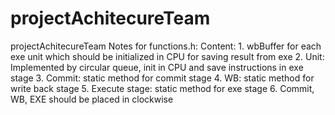 # projectAchitecureTeam
projectAchitecureTeam
Notes for functions.h:
Content: 1. wbBuffer for each exe unit which should be initialized in CPU for saving result from exe
         2. Unit: Implemented by circular queue, init in CPU and save instructions in exe stage
         3. Commit: static method for commit stage
         4. WB: static method for write back stage
         5. Execute stage: static method for exe stage
         6. Commit, WB, EXE should be placed in clockwise
